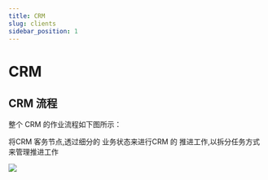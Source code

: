 ```yaml
---
title: CRM
slug: clients
sidebar_position: 1
---
```



# CRM

## CRM 流程

整个 CRM 的作业流程如下图所示：

将CRM 客务节点,透过细分的 业务状态来进行CRM 的 推进工作,以拆分任务方式来管理推进工作

<img src="/assets/T0S9bwM3volFnIxwFtncjFmvnId.png"/>


